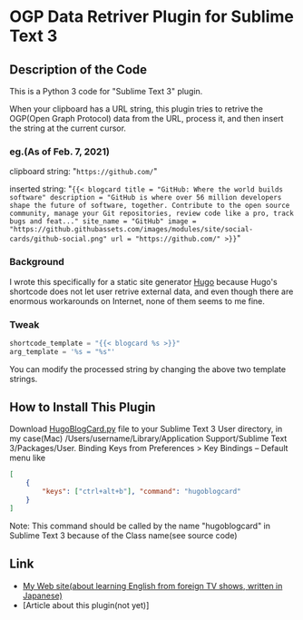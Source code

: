 # OGP Data Retriver Plugin for Sublime Text 3
## Description of the Code
This is a Python 3 code for "Sublime Text 3" plugin.

When your clipboard has a URL string, this plugin tries to retrive the OGP(Open Graph Protocol) data from the URL, process it, and then insert the string at the current cursor.

### eg.(As of Feb. 7, 2021)
clipboard string: "`https://github.com/`"

inserted string: "`{{< blogcard title = "GitHub: Where the world builds software" description = "GitHub is where over 56 million developers shape the future of software, together. Contribute to the open source community, manage your Git repositories, review code like a pro, track bugs and feat..." site_name = "GitHub" image = "https://github.githubassets.com/images/modules/site/social-cards/github-social.png" url = "https://github.com/" >}}`"

### Background
I wrote this specifically for a static site generator [Hugo](https://gohugo.io/) because Hugo's shortcode does not let user retrive external data,
and even though there are enormous workarounds on Internet, none of them seems to me fine.

### Tweak
```python
shortcode_template = "{{< blogcard %s >}}"
arg_template = '%s = "%s"'
```

You can modify the processed string by changing the above two template strings.

## How to Install This Plugin
Download [HugoBlogCard.py](https://github.com/serendipity-page/OGP-Data-Retriver-Plugin-for-Sublime-Text-3/blob/main/HugoBlogCard.py) file to your Sublime Text 3 User directory, in my case(Mac) /Users/username/Library/Application Support/Sublime Text 3/Packages/User.
Binding Keys from Preferences > Key Bindings – Default menu like
```json
[
    { 
        "keys": ["ctrl+alt+b"], "command": "hugoblogcard"
    }
]
```

Note: This command should be called by the name "hugoblogcard" in Sublime Text 3 because of the Class name(see source code)

## Link
+ [My Web site(about learning English from foreign TV shows, written in Japanese)](https://www.serendipity.page/)
+ [Article about this plugin(not yet)]
